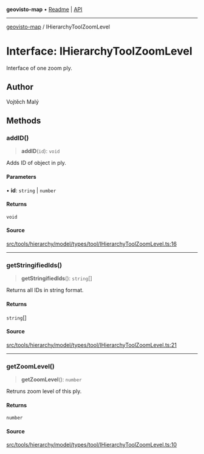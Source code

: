 **geovisto-map** • [Readme](../README.md) \| [API](../globals.md)

***

[geovisto-map](../README.md) / IHierarchyToolZoomLevel

# Interface: IHierarchyToolZoomLevel

Interface of one zoom ply.

## Author

Vojtěch Malý

## Methods

### addID()

> **addID**(`id`): `void`

Adds ID of object in ply.

#### Parameters

• **id**: `string` \| `number`

#### Returns

`void`

#### Source

[src/tools/hierarchy/model/types/tool/IHierarchyToolZoomLevel.ts:16](https://github.com/geovisto/geovisto-map/blob/e22d774889dbc28cc1ec62933ecf6bab6690f172/src/tools/hierarchy/model/types/tool/IHierarchyToolZoomLevel.ts#L16)

***

### getStringifiedIds()

> **getStringifiedIds**(): `string`[]

Returns all IDs in string format.

#### Returns

`string`[]

#### Source

[src/tools/hierarchy/model/types/tool/IHierarchyToolZoomLevel.ts:21](https://github.com/geovisto/geovisto-map/blob/e22d774889dbc28cc1ec62933ecf6bab6690f172/src/tools/hierarchy/model/types/tool/IHierarchyToolZoomLevel.ts#L21)

***

### getZoomLevel()

> **getZoomLevel**(): `number`

Retruns zoom level of this ply.

#### Returns

`number`

#### Source

[src/tools/hierarchy/model/types/tool/IHierarchyToolZoomLevel.ts:10](https://github.com/geovisto/geovisto-map/blob/e22d774889dbc28cc1ec62933ecf6bab6690f172/src/tools/hierarchy/model/types/tool/IHierarchyToolZoomLevel.ts#L10)
